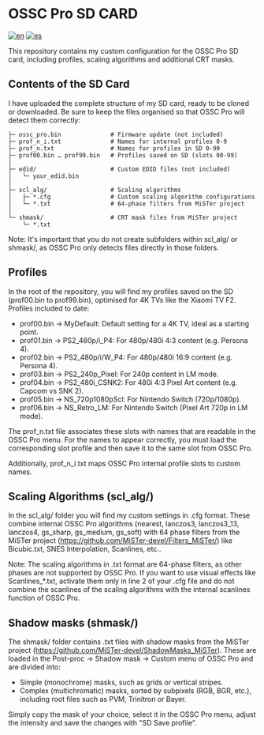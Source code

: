 # OSSC Pro SD CARD

[![en](https://img.shields.io/badge/lang-en-red.svg)](README.md)
[![es](https://img.shields.io/badge/lang-es-yellow.svg)](README.es.md)

This repository contains my custom configuration for the OSSC Pro SD card, including profiles, scaling algorithms and additional CRT masks. 


## Contents of the SD Card
I have uploaded the complete structure of my SD card, ready to be cloned or downloaded. Be sure to keep the files organised so that OSSC Pro will detect them correctly:

````
├─ ossc_pro.bin              # Firmware update (not included)
├─ prof_n_i.txt              # Names for internal profiles 0-9
├─ prof_n.txt                # Names for profiles in SD 0-99
├─ prof00.bin … prof99.bin   # Profiles saved on SD (slots 00-99)
│
├─ edid/                     # Custom EDID files (not included)
│   └─ your_edid.bin
│
├─ scl_alg/                  # Scaling algorithms
│   ├─ *.cfg                 # Custom scaling algorithm configurations
│   └─ *.txt                 # 64-phase filters from MiSTer project
│
└─ shmask/                   # CRT mask files from MiSTer project
    └─ *.txt
````
Note: It's important that you do not create subfolders within scl_alg/ or shmask/, as OSSC Pro only detects files directly in those folders.
## Profiles
In the root of the repository, you will find my profiles saved on the SD (prof00.bin to prof99.bin), optimised for 4K TVs like the Xiaomi TV F2. Profiles included to date:

* prof00.bin → MyDefault: Default setting for a 4K TV, ideal as a starting point.
* prof01.bin → PS2_480p/i_P4: For 480p/480i 4:3 content (e.g. Persona 4).
* prof02.bin → PS2_480p/i/W_P4: For 480p/480i 16:9 content (e.g. Persona 4).
* prof03.bin → PS2_240p_Pixel: For 240p content in LM mode.
* prof04.bin → PS2_480i_CSNK2: For 480i 4:3 Pixel Art content (e.g. Capcom vs SNK 2).
* prof05.bin → NS_720p1080pScl: For Nintendo Switch (720p/1080p).
* prof06.bin → NS_Retro_LM: For Nintendo Switch (Pixel Art 720p in LM mode).

The prof_n.txt file associates these slots with names that are readable in the OSSC Pro menu. For the names to appear correctly, you must load the corresponding slot profile and then save it to the same slot from OSSC Pro.

Additionally, prof_n_i.txt maps OSSC Pro internal profile slots to custom names.
## Scaling Algorithms (scl_alg/)
In the scl_alg/ folder you will find my custom settings in .cfg format. These combine internal OSSC Pro algorithms (nearest, lanczos3, lanczos3_13, lanczos4, gs_sharp, gs_medium, gs_soft) with 64 phase filters from the MiSTer project (https://github.com/MiSTer-devel/Filters_MiSTer/) like Bicubic.txt, SNES Interpolation, Scanlines, etc..

Note: The scaling algorithms in .txt format are 64-phase filters, as other phases are not supported by OSSC Pro. If you want to use visual effects like Scanlines_*.txt, activate them only in line 2 of your .cfg file and do not combine the scanlines of the scaling algorithms with the internal scanlines function of OSSC Pro.
## Shadow masks (shmask/)
The shmask/ folder contains .txt files with shadow masks from the MiSTer project (https://github.com/MiSTer-devel/ShadowMasks_MiSTer). These are loaded in the Post-proc → Shadow mask → Custom menu of OSSC Pro and are divided into:

* Simple (monochrome) masks, such as grids or vertical stripes.
* Complex (multichromatic) masks, sorted by subpixels (RGB, BGR, etc.), including root files such as PVM, Trinitron or Bayer.

Simply copy the mask of your choice, select it in the OSSC Pro menu, adjust the intensity and save the changes with "SD Save profile".